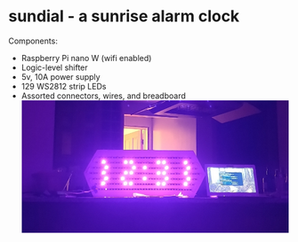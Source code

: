 # sundial - a sunrise alarm clock
Components:
* Raspberry Pi nano W (wifi enabled)
* Logic-level shifter
* 5v, 10A power supply
* 129 WS2812 strip LEDs
* Assorted connectors, wires, and breadboard
![Clock](clock.jpeg)
